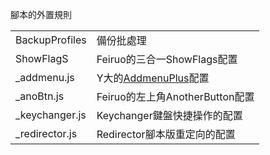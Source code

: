 腳本的外置規則

| | |
| :--- | :--- |
| BackupProfiles | 備份批處理 |
| ShowFlagS | Feiruo的三合一ShowFlags配置 |
| _addmenu.js | Y大的[AddmenuPlus](https://github.com/ywzhaiqi/userChromeJS/tree/master/addmenuPlus)配置|
| _anoBtn.js | Feiruo的左上角AnotherButton配置 |
| _keychanger.js | Keychanger鍵盤快捷操作的配置 |
| _redirector.js | Redirector腳本版重定向的配置 |